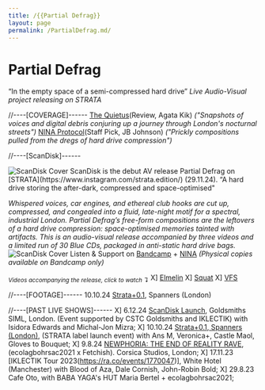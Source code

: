 ```yaml
---
title: /{{Partial Defrag}}
layout: page
permalink: /PartialDefrag.md/
---
```


# Partial Defrag
“In the empty space of a semi-compressed hard drive”
*Live Audio-Visual project releasing on STRATA*

//----[COVERAGE]------
[The Quietus](https://thequietus.com/quietus-reviews/partial-defrag-scandisk-review/)(Review, Agata Kik)
*("Snapshots of voices and digital debris conjuring up a journey through London's nocturnal streets")*
[NINA Protocol](https://www.ninaprotocol.com/releases/partial-defrag-scandisk)(Staff Pick, JB Johnson)
*("Prickly compositions pulled from the dregs of hard drive compression")*

//----[ScanDisk]------

<img alt="ScanDisk Cover" class="centered-image" src="/vlp1602.github.io/images/scanDiskCover.jpg" />
ScanDisk is the debut AV release Partial Defrag on [STRATA](https://www.instagram.com/strata.edition/) (29.11.24). 
“A hard drive storing the after-dark, compressed and space-optimised"

*Whispered voices, car engines, and ethereal club hooks are cut up, compressed, and congealed into a fluid, late-night motif for a spectral, industrial London. Partial Defrag’s free-form compositions are the leftovers of a hard drive compression: space-optimised memories tainted with artifacts.
This is an audio-visual release accompanied by three videos and a limited run of 30 Blue CDs, packaged in anti-static hard drive bags.*
<img alt="ScanDisk Cover" class="centered-image" src="/vlp1602.github.io/images/ScanDiskCD.jpg" />
Listen & Support on [Bandcamp](https://strataedition.bandcamp.com/album/scandisk) + [NINA](https://www.ninaprotocol.com/articles/partial-defrag-scandisk) *(Physical copies available on Bandcamp only)*

<sub>*Videos accompanying the release, click to watch ↴*</sub> 
 X] [Elmelin](youtu.be/npcC32gz2KQ)
 X] [Squat](youtu.be/mrEraBWjmkA)
 X] [VFS](youtu.be/3WujZG_iTCk)

//----[FOOTAGE]------
10.10.24 [Strata+0.1](https://youtu.be/S_Df2o6p2D4?si=6iOVR2Pu76hxkHmr), Spanners (London)

//----[PAST LIVE SHOWS]------
 X] 6.12.24 [ScanDisk Launch](https://ra.co/events/2051306), Goldsmiths SIML, London. (Event supported by CSTC Goldsmiths and IKLECTIK) with Isidora Edwards and Michal-Jon Mizra;
 X] 10.10.24 [Strata+0.1, Spanners (London)](https://ra.co/events/1969763), (STRATA label launch event) with Ans M, Veronica+, Castle Maol, Gloves to Bouquet;
 X] 9.8.24 [NEWPHORIA: THE END OF REALITY RAVE](https://ra.co/events/1862444), (ecolagbohrsac2021 x Fetchish). Corsica Studios, London;
 X] 17.11.23 [IKLECTIK Tour 2023(https://ra.co/events/1770047)], White Hotel (Manchester) with Blood of Aza, Dale Cornish, John-Robin Bold;
 X] 29.8.23 Cafe Oto, with BABA YAGA's HUT Maria Bertel + ecolagbohrsac2021;


